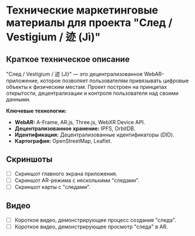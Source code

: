 # Технические маркетинговые материалы для проекта "След / Vestigium / 迹 (Jì)"

## Краткое техническое описание

"След / Vestigium / 迹 (Jì)" — это децентрализованное WebAR-приложение, которое позволяет пользователям привязывать цифровые объекты к физическим местам. Проект построен на принципах открытости, децентрализации и контроля пользователя над своими данными.

**Ключевые технологии:**

*   **WebAR:** A-Frame, AR.js, Three.js, WebXR Device API.
*   **Децентрализованное хранение:** IPFS, OrbitDB.
*   **Идентификация:** Децентрализованные идентификаторы (DID).
*   **Картография:** OpenStreetMap, Leaflet.

## Скриншоты

*   [ ] Скриншот главного экрана приложения.
*   [ ] Скриншот AR-режима с несколькими "следами".
*   [ ] Скриншот карты с "следами".

## Видео

*   [ ] Короткое видео, демонстрирующее процесс создания "следа".
*   [ ] Короткое видео, демонстрирующее просмотр "следа" в AR.
